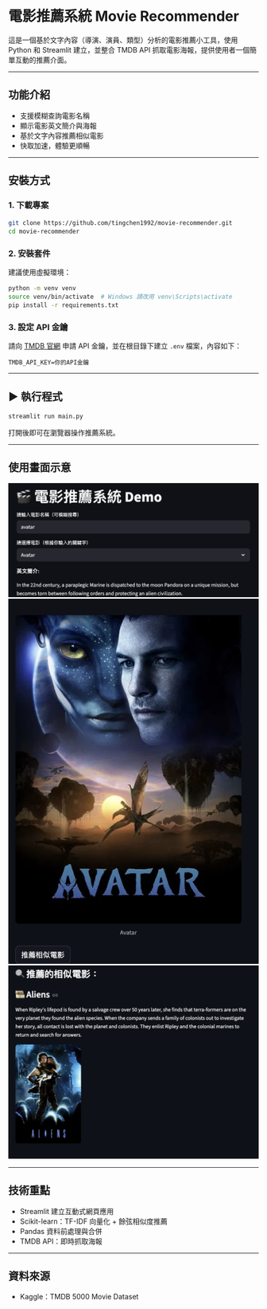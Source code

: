 # 電影推薦系統 Movie Recommender

這是一個基於文字內容（導演、演員、類型）分析的電影推薦小工具，使用 Python 和 Streamlit 建立，並整合 TMDB API 抓取電影海報，提供使用者一個簡單互動的推薦介面。

---

## 功能介紹

- 支援模糊查詢電影名稱
- 顯示電影英文簡介與海報
- 基於文字內容推薦相似電影
- 快取加速，體驗更順暢

---

## 安裝方式

### 1. 下載專案

```bash
git clone https://github.com/tingchen1992/movie-recommender.git
cd movie-recommender
```

### 2. 安裝套件

建議使用虛擬環境：

```bash
python -m venv venv
source venv/bin/activate  # Windows 請改用 venv\Scripts\activate
pip install -r requirements.txt
```

### 3. 設定 API 金鑰

請向 [TMDB 官網](https://www.themoviedb.org/) 申請 API 金鑰，並在根目錄下建立 `.env` 檔案，內容如下：

```
TMDB_API_KEY=你的API金鑰
```

---

## ▶️ 執行程式

```bash
streamlit run main.py
```

打開後即可在瀏覽器操作推薦系統。

---

## 使用畫面示意



![介面示意圖](images/screenshot1.png)
![介面示意圖](images/screenshot2.png)
![介面示意圖](images/screenshot3.png)


---

## 技術重點

- Streamlit 建立互動式網頁應用
- Scikit-learn：TF-IDF 向量化 + 餘弦相似度推薦
- Pandas 資料前處理與合併
- TMDB API：即時抓取海報

---

## 資料來源

- Kaggle：TMDB 5000 Movie Dataset



